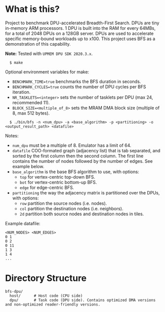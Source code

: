 
# What is this?

Project to benchmark DPU-accelerated Breadth-First Search. DPUs are tiny in-memory ARM processors. 1 DPU is built into the RAM for every 64MBs, for a total of 2048 DPUs on a 128GB server. DPUs are used to accelerate specific memory-bound workloads up to x100. This project uses BFS as a demonstration of this capability.

**Note:** Tested with `UPMEM DPU SDK 2020.3.x`.



```
  $ make
```
Optional environment variables for make:
- `BENCHMARK_TIME=true` benchmarks the BFS duration in seconds.
- `BENCHMARK_CYCLES=true` counts the number of DPU cycles per BFS iteration.
- `NR_TASKLETS=<integer>` sets the number of tasklets per DPU (max 24, recommended 11).
- `BLOCK_SIZE=<multiple_of_8>` sets the MRAM DMA block size (multiple of 8, max 512 bytes).

```
  $ ./bin/bfs -n <num_dpu> -a <base_algorithm> -p <partitioning> -o <output_result_path> <datafile>
```
Notes:
- `num_dpu` must be a multiple of 8. Emulator has a limit of 64.
- `datafile` COO-formated graph (adjacency list) that is tab separated, and sorted by the first column then the second column. The first line contains the number of nodes followed by the number of edges. See example below.
- `base_algorithm` is the base BFS algorithm to use, with options:
  - `top` for vertex-centric top-down BFS.
  - `bot` for vertex-centric bottom-up BFS.
  - `edge` for edge-centric BFS.
- `partitioning` the way the adjacency matrix is partitioned over the DPUs, with options:
  - `row` partition the source nodes (i.e. nodes).
  - `col` partition the destination nodes (i.e. neighbors).
  - `2d` partition both source nodes and destination nodes in tiles.

Example datafile:
```
<NUM_NODES> <NUM_EDGES>
0 1
0 2
0 11
1 3
1 4
...
```

# Directory Structure

```
bfs-dpu/
  host/      # Host code (CPU side)
  dpu/       # Task code (DPU side). Contains optimized DMA versions and non-optimized reader-friendly versions.
```

